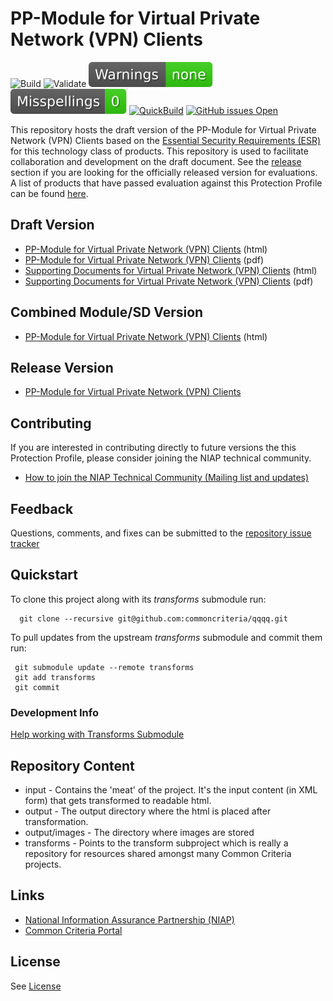 
PP-Module for Virtual Private Network (VPN) Clients
===============

![Build](https://github.com/commoncriteria/vpnclient/workflows/Build/badge.svg)
![Validate](https://github.com/commoncriteria/vpnclient/workflows/Validate/badge.svg)
[![SanityChecks](https://github.com/commoncriteria/vpnclient/blob/gh-pages/warnings.svg)](https://github.com/commoncriteria/vpnclient/blob/gh-pages/SanityChecksOutput.md)
[![SpellCheck](https://github.com/commoncriteria/vpnclient/blob/gh-pages/spell-badge.svg)](https://github.com/commoncriteria/vpnclient/blob/gh-pages/SpellCheckReport.txt)
[![QuickBuild](https://github.com/commoncriteria/vpnclient/actions/workflows/quick_build.yml/badge.svg)](https://commoncriteria.github.io/vpnclient/vpnclient-release.html)
[![GitHub issues Open](https://img.shields.io/github/issues/commoncriteria/vpnclient.svg?maxAge=2592000)](https://github.com/commoncriteria/vpnclient/issues) 

This repository hosts the draft version of the PP-Module for Virtual Private Network (VPN) Clients based on the 
[Essential Security Requirements (ESR)](https://commoncriteria.github.io/pp/vpnclient/vpnclient-esr.html) for this technology class of 
products. This repository is used to facilitate collaboration and development on the draft document. 
See the [release](#Release-Version) section if you are looking for the officially released version for evaluations. 
A list of products that have passed evaluation against this Protection Profile can be found [here](https://www.niap-ccevs.org/Product/PCL.cfm?ID624=34).

## Draft Version

* [PP-Module for Virtual Private Network (VPN) Clients](https://commoncriteria.github.io/pp/vpnclient/vpnclient-release.html) (html)
* [PP-Module for Virtual Private Network (VPN) Clients](https://commoncriteria.github.io/pp/vpnclient/vpnclient-release.pdf) (pdf)
* [Supporting Documents for Virtual Private Network (VPN) Clients](https://commoncriteria.github.io/pp/vpnclient/vpnclient-sd.html) (html)
* [Supporting Documents for Virtual Private Network (VPN) Clients](https://commoncriteria.github.io/pp/vpnclient/vpnclient-sd.pdf) (pdf)

## Combined Module/SD Version
* [PP-Module for Virtual Private Network (VPN) Clients](https://commoncriteria.github.io/pp/vpnclient/vpnclient.html) (html)

## Release Version
* [PP-Module for Virtual Private Network (VPN) Clients](https://www.niap-ccevs.org/Profile/Info.cfm?PPID=467&id=467)

## Contributing

If you are interested in contributing directly to future versions the this Protection Profile, please consider joining the NIAP technical community.
* [How to join the NIAP Technical Community (Mailing list and updates)](https://www.niap-ccevs.org/NIAP_Evolution/tech_communities.cfm)

## Feedback

Questions, comments, and fixes can be submitted to the [repository issue tracker](https://github.com/commoncriteria/QQQQ/issues)

## Quickstart
To clone this project along with its _transforms_ submodule run:

````
  git clone --recursive git@github.com:commoncriteria/qqqq.git
````
To pull updates from the upstream _transforms_ submodule and commit them run:
````
 git submodule update --remote transforms
 git add transforms
 git commit
````

### Development Info
[Help working with Transforms Submodule](https://github.com/commoncriteria/transforms/wiki/Working-with-Transforms-as-a-Submodule)

## Repository Content
* input - Contains the 'meat' of the project. It's the input content (in XML form) that gets transformed to readable html.
* output - The output directory where the html is placed after transformation.
* output/images - The directory where images are stored
* transforms - Points to the transform subproject which is really a repository for resources shared amongst many Common Criteria projects.

## Links 
* [National Information Assurance Partnership (NIAP)](https://www.niap-ccevs.org/)
* [Common Criteria Portal](https://www.commoncriteriaportal.org/)

## License
See [License](./LICENSE)
